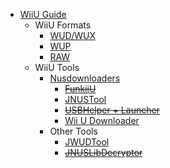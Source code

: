 - [WiiU Guide](WiiU/Guide)
    - WiiU Formats
        - [WUD/WUX](WiiU/Formats/WUDX)
        - [WUP](WiiU/Formats/WUP)
        - [RAW](WiiU/Formats/RAW)
    - WiiU Tools
        - [Nusdownloaders](WiiU/Tools/Nusdownloader)
            -  ~~[FunkiiU](WiiU/Tools/Nusdownloaders/FunkiiU)~~
            -  [JNUSTool](WiiU/Tools/Nusdownloaders/JNUSTool)
            -  ~~[USBHelper + Launcher](WiiU/Tools/Nusdownloaders/USBHelper)~~
			- [Wii U Downloader](WiiU/Tools/Nusdownloaders/WiiUDownloader)
        - Other Tools
            - [JWUDTool](WiiU/Tools/Other/JWUDTool)
            - ~~[JNUSLibDecryptor]()~~